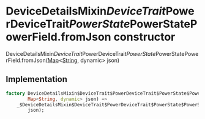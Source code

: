 


# DeviceDetailsMixin$DeviceTrait$PowerDeviceTrait$PowerState$PowerStatePowerField.fromJson constructor







DeviceDetailsMixin$DeviceTrait$PowerDeviceTrait$PowerState$PowerStatePowerField.fromJson([Map](https://api.flutter.dev/flutter/dart-core/Map-class.html)&lt;[String](https://api.flutter.dev/flutter/dart-core/String-class.html), dynamic> json)





## Implementation

```dart
factory DeviceDetailsMixin$DeviceTrait$PowerDeviceTrait$PowerState$PowerStatePowerField.fromJson(
        Map<String, dynamic> json) =>
    _$DeviceDetailsMixin$DeviceTrait$PowerDeviceTrait$PowerState$PowerStatePowerFieldFromJson(
        json);
```







